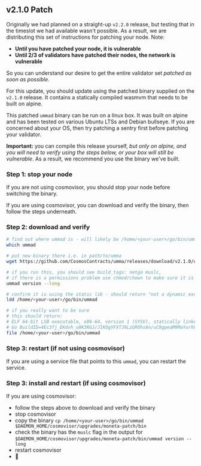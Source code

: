 ## v2.1.0 Patch

Originally we had planned on a straight-up `v2.2.0` release, but testing that in the timeslot we had available wasn't possible. As a result, we are distributing this set of instructions for patching your node. Note:

- **Until you have patched your node, it is vulnerable**
- **Until 2/3 of validators have patched their nodes, the network is vulnerable**

So you can understand our desire to get the entire validator set _patched as soon as possible_.

For this update, you should update using the patched binary supplied on the `v2.1.0` release. It contains a statically compiled wasmvm that needs to be built on alpine.

This patched `ummad` binary can be run on a linux box. It was built on alpine and has been tested on various Ubuntu LTSs and Debian bullseye. If you are concerned about your OS, then try patching a sentry first before patching your validator.

**Important:** you can compile this release yourself, _but only on alpine, and you will need to verify using the steps below, or your box will still be vulnerable_. As a result, we recommend you use the binary we've built.

### Step 1: stop your node

If you are not using cosmovisor, you should stop your node before switching the binary.

If you are using cosmovisor, you can download and verify the binary, then follow the steps underneath.

### Step 2: download and verify

```sh
# find out where ummad is - will likely be /home/<your-user>/go/bin/ummad
which ummad

# put new binary there i.e. in path/to/umma
wget https://github.com/CosmosContracts/umma/releases/download/v2.1.0/ummad -O /home/<your-user>/go/bin/ummad

# if you run this, you should see build_tags: netgo muslc,
# if there is a permissions problem use chmod/chown to make sure it is executable
ummad version --long

# confirm it is using the static lib - should return "not a dynamic executable"
ldd /home/<your-user>/go/bin/ummad

# if you really want to be sure
# this should return:
# ELF 64-bit LSB executable, x86-64, version 1 (SYSV), statically linked, 
# Go BuildID=4Ec3fj_EKdvh_u8K3RGJ/JIKOgYFXTJ9LzGROhs8n/uC9gpeaM9MaYurh9DJiN/YcvB8Jc2ivQM2zUSHMhg, stripped
file /home/<your-user>/go/bin/ummad
```

### Step 3: restart (if not using cosmovisor)

If you are using a service file that points to this `ummad`, you can restart the service.

### Step 3: install and restart (if using cosmovisor)

If you are using cosmovisor:

- follow the steps above to download and verify the binary
- stop cosmovisor
- copy the binary `cp /home/<your-user>/go/bin/ummad $DAEMON_HOME/cosmovisor/upgrades/moneta-patch/bin`
- check the binary has the `muslc` flag in the output for `$DAEMON_HOME/cosmovisor/upgrades/moneta-patch/bin/ummad version --long`
- restart cosmovisor
- 🤞 
